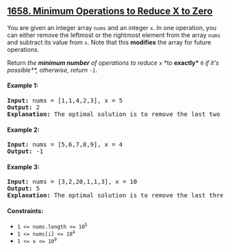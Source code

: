 ## [1658. Minimum Operations to Reduce X to Zero](https://leetcode.com/problems/minimum-operations-to-reduce-x-to-zero/)

You are given an integer array `nums` and an integer `x`. In one operation, you can either remove the leftmost or the rightmost element from the array `nums` and subtract its value from `x`. Note that this **modifies** the array for future operations.

Return _the **minimum number** of operations to reduce_ `x` \*to **exactly\*** `0` _if it's possible\*\*, otherwise, return_ `-1`.

#### Example 1:

<pre>
<strong>Input:</strong> nums = [1,1,4,2,3], x = 5
<strong>Output:</strong> 2
<strong>Explanation:</strong> The optimal solution is to remove the last two elements to reduce x to zero.
</pre>

#### Example 2:

<pre>
<strong>Input:</strong> nums = [5,6,7,8,9], x = 4
<strong>Output:</strong> -1
</pre>

#### Example 3:

<pre>
<strong>Input:</strong> nums = [3,2,20,1,1,3], x = 10
<strong>Output:</strong> 5
<strong>Explanation:</strong> The optimal solution is to remove the last three elements and the first two elements (5 operations in total) to reduce x to zero.
</pre>

#### Constraints:

-   <code>1 <= nums.length <= 10<sup>5</sup></code>
-   <code>1 <= nums[i] <= 10<sup>4</sup></code>
-   <code>1 <= x <= 10<sup>9</sup></code>
